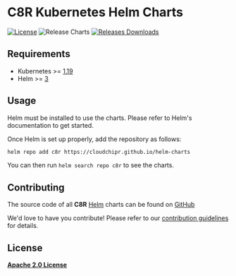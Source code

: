 # C8R Kubernetes Helm Charts

[![License](https://img.shields.io/badge/License-Apache%202.0-blue.svg)](https://opensource.org/licenses/Apache-2.0) ![Release Charts](https://github.com/cloudchipr/helm-charts/workflows/Release%20Charts/badge.svg?branch=main) [![Releases Downloads](https://img.shields.io/github/downloads/cloudchipr/helm-charts/total.svg)](https://github.com/cloudchipr/helm-charts/releases)

## Requirements

* Kubernetes >= [1.19](https://kubernetes.io/releases/)
* Helm >= [3](https://github.com/helm/helm/releases)

## Usage

Helm must be installed to use the charts. Please refer to Helm's documentation to get started.

Once Helm is set up properly, add the repository as follows:

```bash
helm repo add c8r https://cloudchipr.github.io/helm-charts
```

You can then run `helm search repo c8r` to see the charts.

## Contributing

The source code of all **C8R** [Helm](https://helm.sh/) charts can be found on [GitHub](https://github.com/cloudchipr/helm-charts/)

We'd love to have you contribute! Please refer to our [contribution guidelines](./CONTRIBUTING.md) for details.

## License

[**Apache 2.0 License**](./LICENSE)
